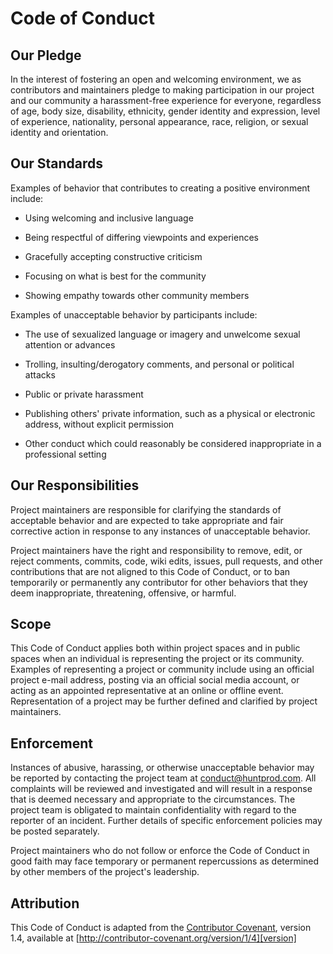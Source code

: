 # Code of Conduct

## Our Pledge

In the interest of fostering an open and welcoming environment, we as
contributors and maintainers pledge to making participation in our project and
our community a harassment-free experience for everyone, regardless of age, body
size, disability, ethnicity, gender identity and expression, level of experience,
nationality, personal appearance, race, religion, or sexual identity and
orientation.



## Our Standards

Examples of behavior that contributes to creating a positive environment
include:

  - Using welcoming and inclusive language

  - Being respectful of differing viewpoints and experiences

  - Gracefully accepting constructive criticism

  - Focusing on what is best for the community

  - Showing empathy towards other community members


Examples of unacceptable behavior by participants include:

  - The use of sexualized language or imagery and unwelcome sexual
    attention or advances

  - Trolling, insulting/derogatory comments, and personal or
    political attacks

  - Public or private harassment

  - Publishing others' private information, such as a physical or
    electronic address, without explicit permission

  - Other conduct which could reasonably be considered
    inappropriate in a professional setting



## Our Responsibilities

Project maintainers are responsible for clarifying the standards
of acceptable behavior and are expected to take appropriate and
fair corrective action in response to any instances of
unacceptable behavior.

Project maintainers have the right and responsibility to remove,
edit, or reject comments, commits, code, wiki edits, issues, pull
requests, and other contributions that are not aligned to this
Code of Conduct, or to ban temporarily or permanently any
contributor for other behaviors that they deem inappropriate,
threatening, offensive, or harmful.



## Scope

This Code of Conduct applies both within project spaces and in
public spaces when an individual is representing the project or
its community. Examples of representing a project or community
include using an official project e-mail address, posting via an
official social media account, or acting as an appointed
representative at an online or offline event. Representation of a
project may be further defined and clarified by project
maintainers.



## Enforcement

Instances of abusive, harassing, or otherwise unacceptable
behavior may be reported by contacting the project team at
conduct@huntprod.com. All complaints will be reviewed and
investigated and will result in a response that is deemed
necessary and appropriate to the circumstances. The project team
is obligated to maintain confidentiality with regard to the
reporter of an incident.  Further details of specific enforcement
policies may be posted separately.

Project maintainers who do not follow or enforce the Code of
Conduct in good faith may face temporary or permanent
repercussions as determined by other members of the project's
leadership.



## Attribution

This Code of Conduct is adapted from the [Contributor Covenant][homepage], version 1.4,
available at [http://contributor-covenant.org/version/1/4][version]

[homepage]: http://contributor-covenant.org
[version]: http://contributor-covenant.org/version/1/4/
